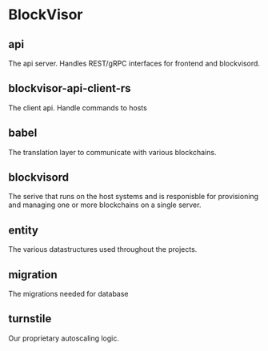 # BlockVisor

## api

The api server. Handles REST/gRPC interfaces for frontend and blockvisord.

## blockvisor-api-client-rs

The client api. Handle commands to hosts

## babel

The translation layer to communicate with various blockchains.

## blockvisord

The serive that runs on the host systems and is responisble for provisioning and managing one or more blockchains on a single server.

## entity

The various datastructures used throughout the projects.

## migration

The migrations needed for database

## turnstile

Our proprietary autoscaling logic.
